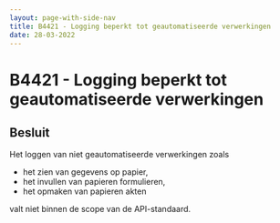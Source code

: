 ```yaml
---
layout: page-with-side-nav
title: B4421 - Logging beperkt tot geautomatiseerde verwerkingen
date: 28-03-2022
---
```


# B4421 - Logging beperkt tot geautomatiseerde verwerkingen

## Besluit
Het loggen van niet geautomatiseerde verwerkingen zoals
-	het zien van gegevens op papier,
-	het invullen van papieren formulieren,
-	het opmaken van papieren akten

valt niet binnen de scope van de API-standaard.

